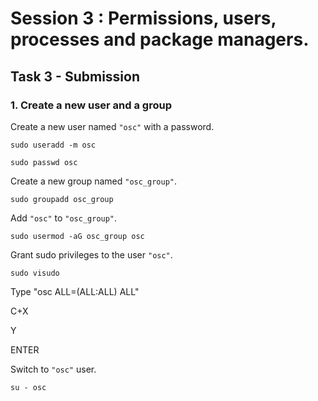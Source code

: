 # Session 3 : Permissions, users, processes and package managers.
## Task 3 - Submission

### 1. Create a new user and a group

 Create a new user named `"osc"` with a password.

  ``` sudo useradd -m osc ```

  ``` sudo passwd osc ```
  
 Create a new group named `"osc_group"`.

  ``` sudo groupadd osc_group ```
  
 Add `"osc"` to `"osc_group"`.

  ``` sudo usermod -aG osc_group osc ```
  
 Grant sudo privileges to the user `"osc"`.

  ``` sudo visudo  ```

  Type "osc ALL=(ALL:ALL) ALL"

  C+X

   Y

  ENTER
  
 Switch to `"osc"` user.

``` su - osc ```
